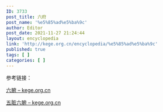 ```yaml
---
ID: 3733
post_title: 六府
post_name: '%e5%85%ad%e5%ba%9c'
author: Editor
post_date: 2021-11-27 21:24:44
layout: encyclopedia
link: 'http://kege.org.cn/encyclopedia/%e5%85%ad%e5%ba%9c'
published: true
tags: [ ]
categories: [ ]
---
```

参考链接：

<a href="http://kege.org.cn/encyclopedia/%e5%85%ad%e8%85%91">六腑 – kege.org.cn</a>

<a href="http://kege.org.cn/encyclopedia/%e4%ba%94%e8%84%8f%e5%85%ad%e8%85%91">五脏六腑 – kege.org.cn</a>